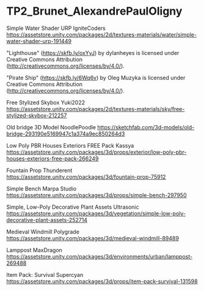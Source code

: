 # TP2_Brunet_AlexandrePaulOligny

Simple Water Shader URP
IgniteCoders
https://assetstore.unity.com/packages/2d/textures-materials/water/simple-water-shader-urp-191449

"Lighthouse" (https://skfb.ly/oxYyJ) by dylanheyes is licensed under Creative Commons Attribution (http://creativecommons.org/licenses/by/4.0/).

"Pirate Ship" (https://skfb.ly/6Wq6v) by Oleg Muzyka is licensed under Creative Commons Attribution (http://creativecommons.org/licenses/by/4.0/).

Free Stylized Skybox
Yuki2022
https://assetstore.unity.com/packages/2d/textures-materials/sky/free-stylized-skybox-212257

Old bridge
3D Model
NoodlePoodle
https://sketchfab.com/3d-models/old-bridge-293190e5169947c1a374a9ec850264d3

Low Poly PBR Houses Exteriors FREE Pack
Kassya
https://assetstore.unity.com/packages/3d/props/exterior/low-poly-pbr-houses-exteriors-free-pack-266249

Fountain Prop
Thunderent
https://assetstore.unity.com/packages/3d/fountain-prop-75912

Simple Bench
Marpa Studio
https://assetstore.unity.com/packages/3d/props/simple-bench-297950

Simple, Low-Poly Decorative Plant Assets
Ultrasonic
https://assetstore.unity.com/packages/3d/vegetation/simple-low-poly-decorative-plant-assets-252714

Medieval Windmill
Polygrade
https://assetstore.unity.com/packages/3d/medieval-windmill-89489

Lamppost
MaxDragon
https://assetstore.unity.com/packages/3d/environments/urban/lamppost-269488

Item Pack: Survival
Supercyan
https://assetstore.unity.com/packages/3d/props/item-pack-survival-131598